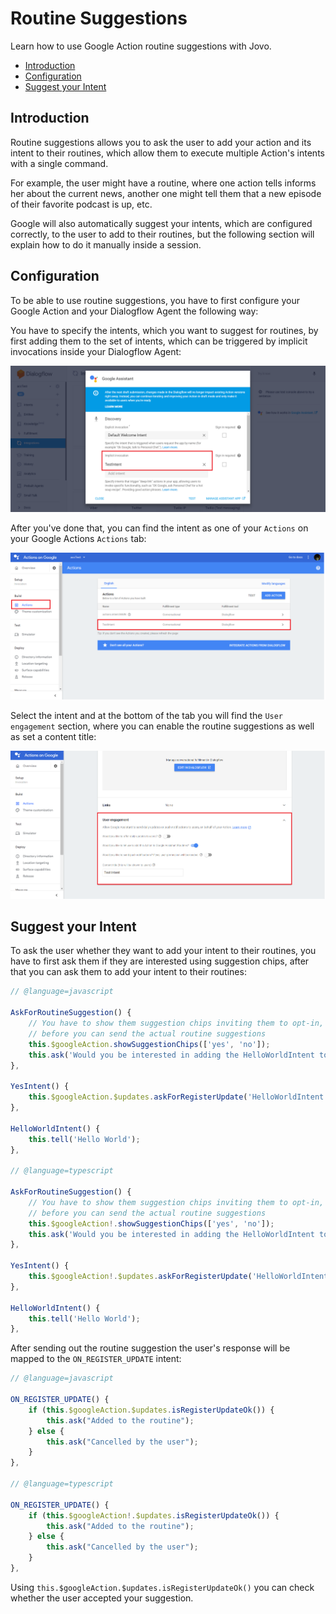 # Routine Suggestions

Learn how to use Google Action routine suggestions with Jovo.

* [Introduction](#introduction)
* [Configuration](#configuration)
* [Suggest your Intent](#suggest-your-intent)

## Introduction

Routine suggestions allows you to ask the user to add your action and its intent to their routines, which allow them to execute multiple Action's intents with a single command.

For example, the user might have a routine, where one action tells informs her about the current news, another one might tell them that a new episode of their favorite podcast is up, etc.

Google will also automatically suggest your intents, which are configured correctly, to the user to add to their routines, but the following section will explain how to do it manually inside a session.

## Configuration

To be able to use routine suggestions, you have to first configure your Google Action and your Dialogflow Agent the following way:

You have to specify the intents, which you want to suggest for routines, by first adding them to the set of intents, which can be triggered by implicit invocations inside your Dialogflow Agent:

![Dialogflow Implicit Invocation](../img/dialogflow-implicit-invocation.png)

After you've done that, you can find the intent as one of your `Actions` on your Google Actions `Actions` tab:

![Google Action Actions](../img/google-action-actions.png)

Select the intent and at the bottom of the tab you will find the `User engagement` section, where you can enable the routine suggestions as well as set a content title:

![Google Action Action User Engagement](../img/google-action-action-routines.png)


## Suggest your Intent

To ask the user whether they want to add your intent to their routines, you have to first ask them if they are interested using suggestion chips, after that you can ask them to add your intent to their routines:

```javascript
// @language=javascript

AskForRoutineSuggestion() {
    // You have to show them suggestion chips inviting them to opt-in, 
    // before you can send the actual routine suggestions
    this.$googleAction.showSuggestionChips(['yes', 'no']);
    this.ask('Would you be interested in adding the HelloWorldIntent to your routine?');
},

YesIntent() {
    this.$googleAction.$updates.askForRegisterUpdate('HelloWorldIntent', 'ROUTINES');
},

HelloWorldIntent() {
    this.tell('Hello World');
},

// @language=typescript

AskForRoutineSuggestion() {
    // You have to show them suggestion chips inviting them to opt-in, 
    // before you can send the actual routine suggestions
    this.$googleAction!.showSuggestionChips(['yes', 'no']);
    this.ask('Would you be interested in adding the HelloWorldIntent to your routine?');
},

YesIntent() {
    this.$googleAction!.$updates.askForRegisterUpdate('HelloWorldIntent', 'ROUTINES');
},

HelloWorldIntent() {
    this.tell('Hello World');
},
```

After sending out the routine suggestion the user's response will be mapped to the `ON_REGISTER_UPDATE` intent:

```javascript
// @language=javascript

ON_REGISTER_UPDATE() {
    if (this.$googleAction.$updates.isRegisterUpdateOk()) {
        this.ask("Added to the routine");
    } else {
        this.ask("Cancelled by the user");
    }
},

// @language=typescript

ON_REGISTER_UPDATE() {
    if (this.$googleAction!.$updates.isRegisterUpdateOk()) {
        this.ask("Added to the routine");
    } else {
        this.ask("Cancelled by the user");
    }
},
```

Using `this.$googleAction.$updates.isRegisterUpdateOk()` you can check whether the user accepted your suggestion.